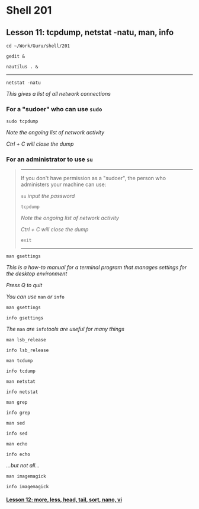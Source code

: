 # Shell 201
## Lesson 11: tcpdump, netstat -natu, man, info

`cd ~/Work/Guru/shell/201`

`gedit &`

`nautilus . &`
___

`netstat -natu`

*This gives a list of all network connections*

### For a "sudoer" who can use `sudo`

`sudo tcpdump`

*Note the ongoing list of network activity*

*Ctrl + C will close the dump*

### For an administrator to use `su`
> ___
> If you don't have permission as a "sudoer", the person who administers your machine can use:
> 
> `su` *input the password*
> 
> `tcpdump`
> 
> *Note the ongoing list of network activity*
> 
> *Ctrl + C will close the dump*
> 
> `exit`
> ___

`man gsettings`

*This is a how-to manual for a terminal program that manages settings for the desktop environment*

*Press Q to quit*

*You can use* `man` *or* `info`

`man gsettings`

`info gsettings`

*The* `man` *are* `info`*tools are useful for many things*

`man lsb_release`

`info lsb_release`

`man tcdump`

`info tcdump`

`man netstat`

`info netstat`

`man grep`

`info grep`

`man sed`

`info sed`

`man echo`

`info echo`

*...but not all...*

`man imagemagick`

`info imagemagick`

#### [Lesson 12: more, less, head, tail, sort, nano, vi](https://github.com/inkVerb/guru/blob/master/201-shell/Lesson-12.md)
